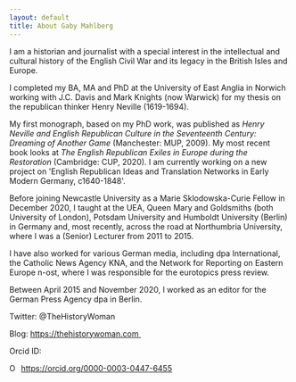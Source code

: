 ```yaml
---
layout: default
title: About Gaby Mahlberg
---
```


<!-- Custom style sheet -->
<link rel="stylesheet" type="text/css" href="../style.css">

I am a historian and journalist with a special interest in the intellectual and cultural history of the English Civil War and its legacy in the British Isles and Europe. 

I completed my BA, MA and PhD at the University of East Anglia in Norwich working with J.C. Davis and Mark Knights (now Warwick) for my thesis on the republican thinker Henry Neville (1619-1694).

My first monograph, based on my PhD work, was published as *Henry Neville and English Republican Culture in the Seventeenth Century: Dreaming of Another Game* (Manchester: MUP, 2009). My most recent book looks at *The English Republican Exiles in Europe during the Restoration* (Cambridge: CUP, 2020). I am currently working on a new project on 'English Republican Ideas and Translation Networks in Early Modern Germany, c1640-1848'.

Before joining Newcastle University as a Marie Sklodowska-Curie Fellow in December 2020, I taught at the UEA, Queen Mary and Goldsmiths (both University of London), Potsdam University and Humboldt University (Berlin) in Germany and, most recently, across the road at Northumbria University, where I was a (Senior) Lecturer from 2011 to 2015.

I have also worked for various German media, including dpa International, the Catholic News Agency KNA, and the Network for Reporting on Eastern Europe n-ost, where I was responsible for the eurotopics press review.

Between April 2015 and November 2020, I worked as an editor for the German Press Agency dpa in Berlin.

Twitter: @TheHistoryWoman

Blog: https://thehistorywoman.com 

Orcid ID: <div itemscope itemtype="https://schema.org/Person"><a itemprop="sameAs" content="https://orcid.org/0000-0003-0447-6455" href="https://orcid.org/0000-0003-0447-6455" target="orcid.widget" rel="me noopener noreferrer" style="vertical-align:top;"><img src="https://orcid.org/sites/default/files/images/orcid_16x16.png" style="width:1em;margin-right:.5em;" alt="ORCID iD icon">https://orcid.org/0000-0003-0447-6455</a></div>



